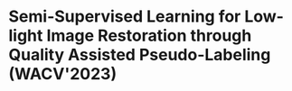 # Semi-Supervised Learning for Low-light Image Restoration through Quality Assisted Pseudo-Labeling (WACV'2023)

